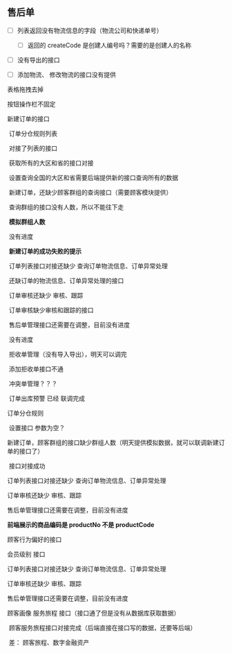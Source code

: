 ## 售后单

- [ ] 列表返回没有物流信息的字段（物流公司和快递单号）
    - [ ] 返回的  createCode 是创建人编号吗？需要的是创建人的名称
- [ ] 没有导出的接口
- [ ] 添加物流、 修改物流的接口没有提供





表格拖拽去掉

按钮操作栏不固定





新建订单的接口





​		   订单分仓规则列表 

​					对接了列表的接口

​					获取所有的大区和省的接口对接

​					设置查询全国的大区和省需要后端提供新的接口查询所有的数据

​            新建订单，还缺少顾客群组的查询接口（需要顾客模块提供）

​				     查询群组的接口没有人数，所以不能往下走

​					**模拟群组人数**

​					 没有进度

​					**新建订单的成功失败的提示**

​            订单列表接口对接还缺少 查询订单物流信息、订单异常处理

​					还缺订单的物流信息、订单异常处理的接口

​            订单审核还缺少 审核、跟踪

​					订单审核缺少审核和跟踪的接口

​            售后单管理接口还需要在调整，目前没有进度

​					没有进度

​            拒收单管理（没有导入导出），明天可以调完

​					添加拒收单接口不通

​			冲突单管理？？？

​             订单出库预警 已经 联调完成





订单分仓规则

​	设置接口 参数为空？

新建订单，顾客群组的接口缺少群组人数（明天提供模拟数据，就可以联调新建订单的接口了）

​	接口对接成功

订单列表接口对接还缺少 查询订单物流信息、订单异常处理



订单审核还缺少 审核、跟踪



售后单管理接口还需要在调整，目前没有进度



**前端展示的商品编码是 productNo 不是 productCode**





顾客行为偏好的接口

会员级别  接口 







订单列表接口对接还缺少 查询订单物流信息、订单异常处理



订单审核还缺少 审核、跟踪



售后单管理接口还需要在调整，目前没有进度



顾客画像 服务旅程 接口（接口通了但是没有从数据库获取数据）

​	顾客服务旅程接口对接完成（后端直接在接口写的数据，还要等后端）

​	差： 顾客旅程、数字金融资产











